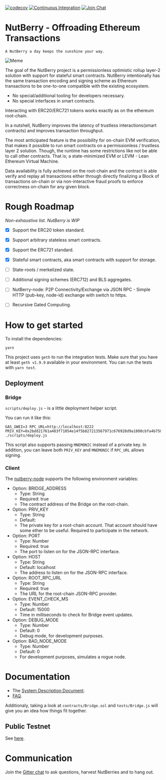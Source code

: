 [![codecov](https://codecov.io/gh/NutBerry/stack/branch/master/graph/badge.svg)](https://codecov.io/gh/NutBerry/stack)
[![Continuous Integration](https://github.com/NutBerry/stack/workflows/Continuous%20Integration/badge.svg?branch=master)](https://github.com/NutBerry/stack/actions?query=workflow%3A%22Continuous+Integration%22+branch%3Amaster)
[![Join Chat](https://badges.gitter.im/Join%20Chat.svg)](https://gitter.im/NutBerry/community)

# NutBerry - Offroading Ethereum Transactions
`A NutBerry a day keeps the sunshine your way.`

![Meme](https://nutberry.github.io/assets/minion.jpg)

The goal of the NutBerry project is a permissionless optimistic rollup layer-2 solution with support for stateful smart contracts.
NutBerry intentionally has the same transaction encoding and signing scheme as Ethereum transactions to be one-to-one compatible with the existing ecosystem.

* No special/additional tooling for developers necessary.
* No special interfaces in smart contracts.

Interacting with ERC20/ERC721 tokens works exactly as on the ethereum root-chain.

In a nutshell, NutBerry improves the latency of trustless interactions(smart contracts) and improves transaction throughput.

The most anticipated feature is the possibility for on-chain EVM verification, that makes it possible to
run smart contracts on a permissionless / trustless layer 2 solution.
Though, the runtime has some restrictions like not be able to call other contracts.
That is; a state-minimized EVM or LEVM - Lean Ethereum Virtual Machine.

Data availability is fully achieved on the root-chain and the contract is able verify and replay
all transactions either through directly finalizing a Block of transactions on-chain or via non-interactive fraud proofs to enforce correctness on-chain for any given block.

# Rough Roadmap

*Non-exhaustive list. NutBerry is WIP*

- [x] Support the ERC20 token standard.
- [x] Support arbitrary stateless smart contracts.
- [x] Support the ERC721 standard.
- [x] Stateful smart contracts, aka smart contracts with support for storage.
- [ ] State-roots / merkelized state.
- [ ] Additional signing schemes (ERC712) and BLS aggregates.
- [ ] NutBerry-node: P2P Connectivity/Exchange via JSON RPC - Simple HTTP (pub-key, node-id) exchange with switch to https.
- [ ] Recursive Gated Computing.


# How to get started

To install the dependencies:
```
yarn
```
This project uses `geth` to run the integration tests.
Make sure that you have at least `geth v1.9.9` available in your environment.
You can run the tests with `yarn test`.

## Deployment
### Bridge

`scripts/deploy.js` - is a little deployment helper script.

You can run it like this:
```
GAS_GWEI=3 RPC_URL=http://localhost:8222 PRIV_KEY=0x2bdd21761a483f71054e14f5b827213567971c676928d9a1808cbfa4b7501200 ./scripts/deploy.js
```
This script also supports passing `MNEMONIC` instead of a private key.
In addition, you can leave both `PRIV_KEY` and `MNEMONIC` if `RPC_URL` allows signing.

### Client

The [nutberry-node](nutberry-node.js) supports the following environment variables:

* Option: BRIDGE_ADDRESS
  * Type: String
  * Required: true
  * The contract address of the Bridge on the root-chain.
* Option: PRIV_KEY
  * Type: String
  * Default:
  * The private key for a root-chain account. That account should have some ether to be useful. Required to participate in the network.
* Option: PORT
  * Type: Number
  * Required: true
  * The port to listen on for the JSON-RPC interface.
* Option: HOST
  * Type: String
  * Default: localhost
  * The address to listen on for the JSON-RPC interface.
* Option: ROOT_RPC_URL
  * Type: String
  * Required: true
  * The URL for the root-chain JSON-RPC provider.
* Option: EVENT_CHECK_MS
  * Type: Number
  * Default: 15000
  * Time in milliseconds to check for Bridge event updates.
* Option: DEBUG_MODE
  * Type: Number
  * Default: 0
  * Debug mode, for development purposes.
* Option: BAD_NODE_MODE
  * Type: Number
  * Default: 0
  * For development purposes, simulates a rogue node.

# Documentation

* The [System Description Document](docs/SystemDescriptionDocument.md).
* [FAQ](docs/FAQ.md).

Additionaly, taking a look at `contracts/Bridge.sol` and `tests/Bridge.js` will give you an idea how things fit together.

## Public Testnet

See [here](docs/PublicTestnet.md).

# Communication

Join the [Gitter chat](https://gitter.im/NutBerry/community) to ask questions, harvest NutBerries and to hang out.
